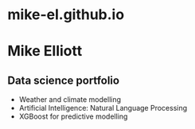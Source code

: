 # mike-el.github.io

# Mike Elliott
## Data science portfolio

 - Weather and climate modelling
 - Artificial Intelligence: Natural Language Processing
 - XGBoost for predictive modelling

